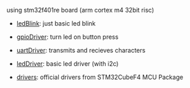 using stm32f401re board (arm cortex m4 32bit risc)

 - [ledBlink](ledBlink/Src/main.c): just basic led blink
 - [gpioDriver](gpioDriver/Src/main.c): turn led on button press
 - [uartDriver](uartDriver/Src/main.c): transmits and recieves characters
 - [ledDriver](ledDriver/Src/main.c): basic led driver (with i2c)

 - [drivers](drivers/): official drivers from STM32CubeF4 MCU Package